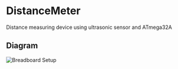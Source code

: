# DistanceMeter
Distance measuring device using ultrasonic sensor and ATmega32A
## Diagram
![Breadboard Setup](Breadboard_Setup.png)

